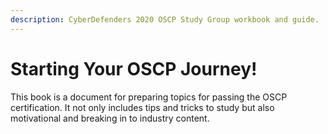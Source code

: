 ```yaml
---
description: CyberDefenders 2020 OSCP Study Group workbook and guide.
---
```


# Starting Your OSCP Journey!

This book is a document for preparing topics for passing the OSCP certification. It not only includes tips and tricks to study but also motivational and breaking in to industry content.

